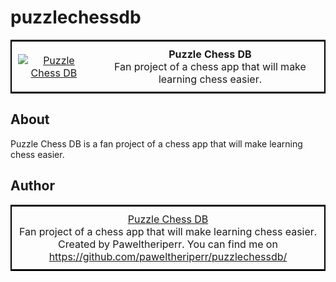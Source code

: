 # puzzlechessdb
<p align="center">
  <table style="border: 2px solid black; border-collapse: collapse; width: 100%; max-width: 800px;">
    <tr>
      <td align="center" style="padding: 10px;">
        <a href="#">
          <img src="https://user-images.githubusercontent.com/113934919/227656379-90a1aa87-f607-4975-a824-ab6515ae73de.png" alt="Puzzle Chess DB" style="max-width: 100%;">
        </a>
      </td>
      <td align="center" style="padding: 10px;">
        <b>Puzzle Chess DB</b>
        <br>
        Fan project of a chess app that will make learning chess easier.
      </td>
    </tr>
  </table>
</p>

## About

Puzzle Chess DB is a fan project of a chess app that will make learning chess easier.
## Author

<p align="center">
  <table style="border: 2px solid black; border-collapse: collapse; width: 100%; max-width: 800px;">
    <tr>
      <td align="center" style="padding: 10px;">
        <a href="#" onmouseover="this.style.color='#ff0000'; this.style.textDecoration='underline'; this.style.textShadow='0 0 10px #fff, 0 0 20px #fff, 0 0 30px #ff00de, 0 0 40px #ff00de, 0 0 70px #ff00de, 0 0 80px #ff00de, 0 0 100px #ff00de';" onmouseout="this.style.color=''; this.style.textDecoration=''; this.style.textShadow='';">
          Puzzle Chess DB
        </a>
        <br>
        Fan project of a chess app that will make learning chess easier.
        <br>
        Created by Paweltheriperr. You can find me on <a href="https://github.com/paweltheriperr/puzzlechessdb/" onmouseover="this.style.color='#ff0000'; this.style.textDecoration='underline'; this.style.textShadow='0 0 10px #fff, 0 0 20px #fff, 0 0 30px #ff00de, 0 0 40px #ff00de, 0 0 70px #ff00de, 0 0 80px #ff00de, 0 0 100px #ff00de';" onmouseout="this.style.color=''; this.style.textDecoration=''; this.style.textShadow='';">https://github.com/paweltheriperr/puzzlechessdb/</a>
      </td>
    </tr>
  </table>
</p>

